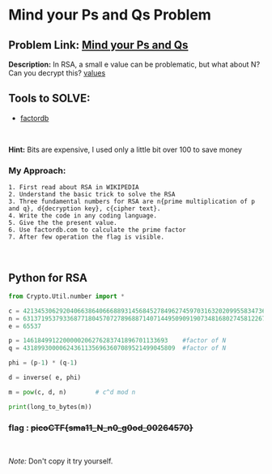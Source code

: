 # Mind your Ps and Qs Problem

__Problem Link:__ [Mind your Ps and Qs](https://play.picoctf.org/practice/challenge/162?category=2&page=1)
---

__Description:__ In RSA, a small e value can be problematic, but what about N? Can you decrypt this? [values](https://mercury.picoctf.net/static/bf5e2c8811afb4669f4a6850e097e8aa/values)

## Tools to SOLVE: 

- [factordb](https://factordb.com/)

<br>

__Hint:__ Bits are expensive, I used only a little bit over 100 to save money

### My Approach:
```
1. First read about RSA in WIKIPEDIA
2. Understand the basic trick to solve the RSA
3. Three fundamental numbers for RSA are n{prime multiplication of p and q}, d{decryption key}, c{cipher text}.
4. Write the code in any coding language.
5. Give the the present value.
6. Use factordb.com to calculate the prime factor
7. After few operation the flag is visible.
```
<br>

## Python for RSA
```python
from Crypto.Util.number import *

c = 421345306292040663864066688931456845278496274597031632020995583473619804626233684
n = 631371953793368771804570727896887140714495090919073481680274581226742748040342637
e = 65537

p = 1461849912200000206276283741896701133693    #factor of N
q = 431899300006243611356963607089521499045809  #factor of N

phi = (p-1) * (q-1)

d = inverse( e, phi)

m = pow(c, d, n)        # c^d mod n

print(long_to_bytes(m))

```
### flag : ~~picoCTF{sma11_N_n0_g0od_00264570}~~ 
<br>

_Note:_ Don't copy it try yourself.